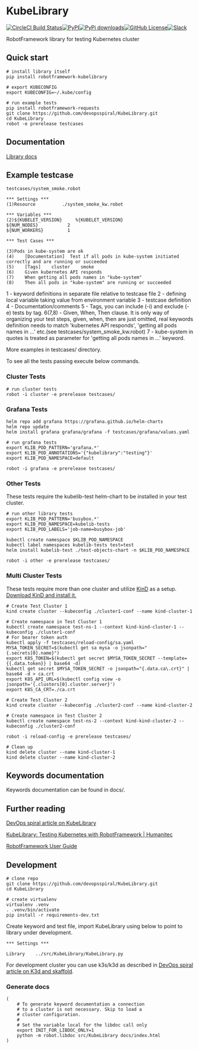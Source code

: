 # KubeLibrary
[![CircleCI Build Status](https://circleci.com/gh/devopsspiral/KubeLibrary.svg?style=shield)](https://circleci.com/gh/devopsspiral/KubeLibrary)[![PyPI](https://img.shields.io/pypi/v/robotframework-kubelibrary)](https://pypi.org/project/robotframework-kubelibrary/)[![PyPi downloads](https://img.shields.io/pypi/dm/robotframework-kubelibrary.svg)](https://pypi.python.org/pypi/robotframework-kubelibrary)[![GitHub License](https://img.shields.io/badge/license-MIT-lightgrey.svg)](https://raw.githubusercontent.com/devopsspiral/k3d-orb/master/LICENSE)[![Slack](https://img.shields.io/badge/slack-robotframework%2F%23kubernetes-blue)](https://robotframework.slack.com/archives/C017AKKS06R)


RobotFramework library for testing Kubernetes cluster

## Quick start

```
# install library itself
pip install robotframework-kubelibrary

# export KUBECONFIG
export KUBECONFIG=~/.kube/config

# run example tests
pip install robotframework-requests
git clone https://github.com/devopsspiral/KubeLibrary.git
cd KubeLibrary
robot -e prerelease testcases
```

## Documentation

[Library docs](http://devopsspiral.com/KubeLibrary/)

## Example testcase

```
testcases/system_smoke.robot

*** Settings ***
(1)Resource          ./system_smoke_kw.robot

*** Variables ***
(2)${KUBELET_VERSION}     %{KUBELET_VERSION}
${NUM_NODES}           2
${NUM_WORKERS}         1

*** Test Cases ***

(3)Pods in kube-system are ok
(4)    [Documentation]  Test if all pods in kube-system initiated correctly and are running or succeeded
(5)    [Tags]    cluster    smoke
(6)    Given kubernetes API responds
(7)    When getting all pods names in "kube-system"
(8)    Then all pods in "kube-system" are running or succeeded

```

1 - keyword definitions in separate file relative to testcase file
2 - defining local variable taking value from environment variable
3 - testcase definition
4 - Documentation/comments
5 - Tags, you can include (-i) and exclude (-e) tests by tag.
6(7,8) - Given, When, Then clause. It is only way of organizing your test steps, given, when, then are just omitted, real keywords definition needs to match 'kubernetes API responds', 'getting all pods names in ...' etc.(see testcases/system_smoke_kw.robot)
7 - kube-system in quotes is treated as parameter for 'getting all pods names in ...' keyword.

More examples in testcases/ directory.

To see all the tests passing execute below commands.


### Cluster Tests
```
# run cluster tests
robot -i cluster -e prerelease testcases/
```

### Grafana Tests
```
helm repo add grafana https://grafana.github.io/helm-charts
helm repo update
helm install grafana grafana/grafana -f testcases/grafana/values.yaml

# run grafana tests
export KLIB_POD_PATTERN='grafana.*'
export KLIB_POD_ANNOTATIONS='{"kubelibrary":"testing"}'
export KLIB_POD_NAMESPACE=default

robot -i grafana -e prerelease testcases/
```
### Other Tests
These tests require the kubelib-test helm-chart to be installed in your test cluster.
```
# run other library tests
export KLIB_POD_PATTERN='busybox.*'
export KLIB_POD_NAMESPACE=kubelib-tests
export KLIB_POD_LABELS='job-name=busybox-job'

kubectl create namespace $KLIB_POD_NAMESPACE
kubectl label namespaces kubelib-tests test=test
helm install kubelib-test ./test-objects-chart -n $KLIB_POD_NAMESPACE

robot -i other -e prerelease testcases/
```
### Multi Cluster Tests
These tests require more than one cluster and utilize [KinD](https://kind.sigs.k8s.io/) as a setup.
[Download KinD and install it.](https://kind.sigs.k8s.io/docs/user/quick-start/)
```
# Create Test Cluster 1
kind create cluster --kubeconfig ./cluster1-conf --name kind-cluster-1

# Create namespace in Test Cluster 1
kubectl create namespace test-ns-1 --context kind-kind-cluster-1 --kubeconfig ./cluster1-conf
# For bearer token auth
kubectl apply -f testcases/reload-config/sa.yaml
MYSA_TOKEN_SECRET=$(kubectl get sa mysa -o jsonpath="{.secrets[0].name}")
export K8S_TOKEN=$(kubectl get secret $MYSA_TOKEN_SECRET --template={{.data.token}} | base64 -d)
kubectl get secret $MYSA_TOKEN_SECRET -o jsonpath="{.data.ca\.crt}" | base64 -d > ca.crt
export K8S_API_URL=$(kubectl config view -o jsonpath='{.clusters[0].cluster.server}')
export K8S_CA_CRT=./ca.crt

# Create Test Cluster 2
kind create cluster --kubeconfig ./cluster2-conf --name kind-cluster-2

# Create namespace in Test Cluster 2
kubectl create namespace test-ns-2 --context kind-kind-cluster-2 --kubeconfig ./cluster2-conf

robot -i reload-config -e prerelease testcases/

# Clean up
kind delete cluster --name kind-cluster-1
kind delete cluster --name kind-cluster-2
```

## Keywords documentation

Keywords documentation can be found in docs/.

## Further reading

[DevOps spiral article on KubeLibrary](https://devopsspiral.com/articles/k8s/robotframework-kubelibrary/)

[KubeLibrary: Testing Kubernetes with RobotFramework  | Humanitec](https://humanitec.com/blog/kubelibrary-testing-kubernetes-with-robotframework)

[RobotFramework User Guide](https://robotframework.org/robotframework/latest/RobotFrameworkUserGuide.html)

## Development

```
# clone repo
git clone https://github.com/devopsspiral/KubeLibrary.git
cd KubeLibrary

# create virtualenv
virtualenv .venv
. .venv/bin/activate
pip install -r requirements-dev.txt
```

Create keyword and test file, import KubeLibrary using below to point to library under development.

```
*** Settings ***

Library    ../src/KubeLibrary/KubeLibrary.py
```

For development cluster you can use k3s/k3d as described in [DevOps spiral article on K3d and skaffold](https://devopsspiral.com/articles/k8s/k3d-skaffold/).

### Generate docs

```
(
    # To generate keyword documentation a connection
    # to a cluster is not necessary. Skip to load a
    # cluster configuration.
    #
    # Set the variable local for the libdoc call only
    export INIT_FOR_LIBDOC_ONLY=1
    python -m robot.libdoc src/KubeLibrary docs/index.html
)
```
